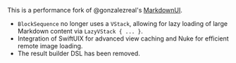 This is a performance fork of @gonzalezreal's [MarkdownUI](https://github.com/gonzalezreal/swift-markdown-ui).

- `BlockSequence` no longer uses a `VStack`, allowing for lazy loading of large Markdown content via `LazyVStack { ... }`.
- Integration of SwiftUIX for advanced view caching and Nuke for efficient remote image loading.
- The result builder DSL has been removed.
